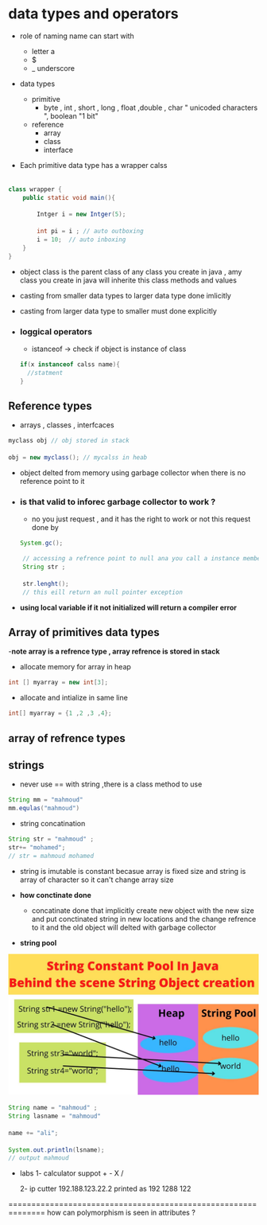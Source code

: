 # data types and operators 

- role of naming name can start with 
  - letter a
  - $ 
  - _ underscore 

- data types 
    - primitive 
        - byte , int , short , long , float ,double , char " unicoded characters ", boolean "1 bit"
    - reference 
        - array 
        - class 
        - interface 

- Each primitive data type has a wrapper calss 

```java 

class wrapper {
    public static void main(){

        Intger i = new Intger(5); 
        
        int pi = i ; // auto outboxing 
        i = 10;  // auto inboxing  
    }
}
``` 

- object class is the parent class of any class you create in java , amy class you create in java will inherite this class methods and values 

- casting from smaller data types to larger data type done  imlicitly
- casting from larger data type to smaller must done explicitly 


- ### loggical operators 
    - istanceof -> check if object is instance of class 

  ```java 
  if(x instanceof calss name){
    //statment 
  }
  ``` 


## Reference types 
- arrays , classes , interfcaces

```java 
myclass obj // obj stored in stack 

obj = new myclass(); // mycalss in heab 
```

- object delted from memory using garbage collector when there is no reference point to it 

- ###  is that valid to inforec garbage collector to work ?
    - no you just request , and it has the right to work or not this request done by 
    ```java 
    System.gc(); 
    ``` 

```java 
    // accessing a refrence point to null ana you call a instance member from it 
    String str ;

    str.lenght(); 
    // this eill return an null pointer exception 

``` 
- **using local variable if it not initialized will return a compiler error** 

## Array of primitives data types   
-**note array is a refrence type , array refrence is stored in stack**
- allocate memory for array in heap 
```java 
int [] myarray = new int[3]; 
``` 
- allocate and intialize in same line 
```java 
int[] myarray = {1 ,2 ,3 ,4};
```

## array of refrence types 


## strings 
- never use == with string ,there is a class method to use 
```java 
String mm = "mahmoud"
mm.equlas("mahmoud")
``` 
- string concatination 
```java 
String str = "mahmoud" ; 
str+= "mohamed"; 
// str = mahmoud mohamed 
``` 
- string is imutable is constant becasue array is fixed size and string is array of character so it can't change array size 
- **how conctinate done**
    - concatinate done that implicitly create new object with the new size and put conctinated string in new locations and the change refrence to it and the old object will delted with garbage collector 

- **string pool**

![alt text](image.png)

```java 
String name = "mahmoud" ; 
String lasname = "mahmoud"

name += "ali"; 

System.out.println(lsname); 
// output mahmoud 
```

- labs 
    1- calculator suppot + - X / 

    2- ip cutter 
        192.188.123.22.2
        printed as 
        192 
        1288 
        122 
        

==============================================================
how can polymorphism is seen in attributes ? 
